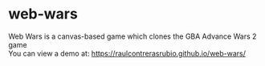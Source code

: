 # web-wars
Web Wars is a canvas-based game which clones the GBA Advance Wars 2 game<br>
You can view a demo at: https://raulcontrerasrubio.github.io/web-wars/
